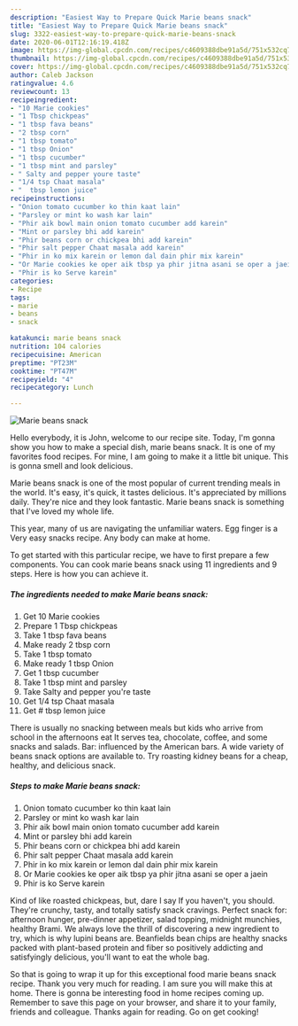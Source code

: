 ```yaml
---
description: "Easiest Way to Prepare Quick Marie beans snack"
title: "Easiest Way to Prepare Quick Marie beans snack"
slug: 3322-easiest-way-to-prepare-quick-marie-beans-snack
date: 2020-06-01T12:16:19.418Z
image: https://img-global.cpcdn.com/recipes/c4609388dbe91a5d/751x532cq70/marie-beans-snack-recipe-main-photo.jpg
thumbnail: https://img-global.cpcdn.com/recipes/c4609388dbe91a5d/751x532cq70/marie-beans-snack-recipe-main-photo.jpg
cover: https://img-global.cpcdn.com/recipes/c4609388dbe91a5d/751x532cq70/marie-beans-snack-recipe-main-photo.jpg
author: Caleb Jackson
ratingvalue: 4.6
reviewcount: 13
recipeingredient:
- "10 Marie cookies"
- "1 Tbsp chickpeas"
- "1 tbsp fava beans"
- "2 tbsp corn"
- "1 tbsp tomato"
- "1 tbsp Onion"
- "1 tbsp cucumber"
- "1 tbsp mint and parsley"
- " Salty and pepper youre taste"
- "1/4 tsp Chaat masala"
- "  tbsp lemon juice"
recipeinstructions:
- "Onion tomato cucumber ko thin kaat lain"
- "Parsley or mint ko wash kar lain"
- "Phir aik bowl main onion tomato cucumber add karein"
- "Mint or parsley bhi add karein"
- "Phir beans corn or chickpea bhi add karein"
- "Phir salt pepper Chaat masala add karein"
- "Phir in ko mix karein or lemon dal dain phir mix karein"
- "Or Marie cookies ke oper aik tbsp ya phir jitna asani se oper a jaein"
- "Phir is ko Serve karein"
categories:
- Recipe
tags:
- marie
- beans
- snack

katakunci: marie beans snack 
nutrition: 104 calories
recipecuisine: American
preptime: "PT23M"
cooktime: "PT47M"
recipeyield: "4"
recipecategory: Lunch

---
```



![Marie beans snack](https://img-global.cpcdn.com/recipes/c4609388dbe91a5d/751x532cq70/marie-beans-snack-recipe-main-photo.jpg)

Hello everybody, it is John, welcome to our recipe site. Today, I'm gonna show you how to make a special dish, marie beans snack. It is one of my favorites food recipes. For mine, I am going to make it a little bit unique. This is gonna smell and look delicious.

Marie beans snack is one of the most popular of current trending meals in the world. It's easy, it's quick, it tastes delicious. It's appreciated by millions daily. They're nice and they look fantastic. Marie beans snack is something that I've loved my whole life.

This year, many of us are navigating the unfamiliar waters. Egg finger is a Very easy snacks recipe. Any body can make at home.


To get started with this particular recipe, we have to first prepare a few components. You can cook marie beans snack using 11 ingredients and 9 steps. Here is how you can achieve it.

<!--inarticleads1-->

##### The ingredients needed to make Marie beans snack:

1. Get 10 Marie cookies
1. Prepare 1 Tbsp chickpeas
1. Take 1 tbsp fava beans
1. Make ready 2 tbsp corn
1. Take 1 tbsp tomato
1. Make ready 1 tbsp Onion
1. Get 1 tbsp cucumber
1. Take 1 tbsp mint and parsley
1. Take  Salty and pepper you&#39;re taste
1. Get 1/4 tsp Chaat masala
1. Get  # tbsp lemon juice


There is usually no snacking between meals but kids who arrive from school in the afternoons eat It serves tea, chocolate, coffee, and some snacks and salads. Bar: influenced by the American bars. A wide variety of beans snack options are available to. Try roasting kidney beans for a cheap, healthy, and delicious snack. 

<!--inarticleads2-->

##### Steps to make Marie beans snack:

1. Onion tomato cucumber ko thin kaat lain
1. Parsley or mint ko wash kar lain
1. Phir aik bowl main onion tomato cucumber add karein
1. Mint or parsley bhi add karein
1. Phir beans corn or chickpea bhi add karein
1. Phir salt pepper Chaat masala add karein
1. Phir in ko mix karein or lemon dal dain phir mix karein
1. Or Marie cookies ke oper aik tbsp ya phir jitna asani se oper a jaein
1. Phir is ko Serve karein


Kind of like roasted chickpeas, but, dare I say If you haven&#39;t, you should. They&#39;re crunchy, tasty, and totally satisfy snack cravings. Perfect snack for: afternoon hunger, pre-dinner appetizer, salad topping, midnight munchies, healthy Brami. We always love the thrill of discovering a new ingredient to try, which is why lupini beans are. Beanfields bean chips are healthy snacks packed with plant-based protein and fiber so positively addicting and satisfyingly delicious, you&#39;ll want to eat the whole bag. 

So that is going to wrap it up for this exceptional food marie beans snack recipe. Thank you very much for reading. I am sure you will make this at home. There is gonna be interesting food in home recipes coming up. Remember to save this page on your browser, and share it to your family, friends and colleague. Thanks again for reading. Go on get cooking!
